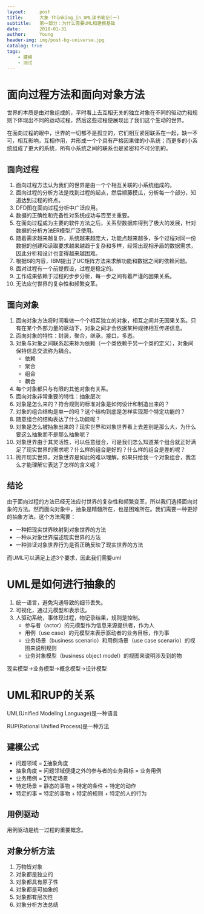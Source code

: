 ```yaml
---
layout:     post
title:      大象-Thinking_in_UML读书笔记(一)
subtitle:   第一部分：为什么需要UML和建模基础
date:       2018-01-31
author:     Young
header-img: img/post-bg-universe.jpg
catalog: true
tags:
    - 建模
    - 测试
---
```


# 面向过程方法和面向对象方法

世界的本质是由对象组成的，平时看上去互相无关的独立对象在不同的驱动力和规则下体现出不同的运动过程，然后这些过程便展现出了我们这个生动的世界。

在面向过程的眼中，世界的一切都不是孤立的，它们相互紧密联系在一起，缺一不可，相互影响，互相作用，并形成一个个具有严格因果律的小系统；而更多的小系统组成了更大的系统，所有小系统之间的联系也是紧密和不可分割的。

## 面向过程

1. 面向过程方法认为我们的世界是由一个个相互关联的小系统组成的。
2. 面向过程的分析方法是找到过程的起点，然后顺藤摸瓜，分析每一个部分，知道达到过程的终点。
3. DFD图在面向过程分析中广泛应用。
4. 数据的正确性和完备性对系统成功与否至关重要。
5. 在面向过程成为主要的软件方法之后，关系型数据库得到了极大的发展，针对数据的分析方法ER模型广泛使用。
6. 随着需求越来越复杂，系统越来越庞大，功能点越来越多，多个过程对同一份数据的创建和读取要求越来越趋于复杂和多样，经常出现相矛盾的数据需求，因此分析和设计也变得越来越困难。
7. 根据6的内容，IBM提出了UC矩阵方法来求解功能和数据之间的依赖问题。
8. 面对过程有一个前提假设，过程是稳定的。
9. 工作成果依赖于过程的步步分析，每一步之间有着严谨的因果关系。
10. 无法应付世界的复杂性和频繁变革。

## 面向对象

1. 面向对象方法将时间看做一个个相互独立的对象，相互之间并无因果关系。只有在某个外部力量的驱动下，对象之间才会依据某种规律相互传递信息。
2. 面向对象的特性：封装，聚合，继承，接口，多态。
3. 对象与对象之间联系起来称为依赖（一个类依赖于另一个类的定义），对象间保持信息交流称为耦合。
	- 依赖
	- 聚合
	- 组合
	- 耦合
4. 每个对象都只与有限的其他对象有关系。
5. 面向对象非常重要的特性：抽象层次
6. 对象是怎么来的？符合规则的标准对象是如何设计和制造出来的？
7. 对象的组合结构是单一的吗？这个结构到底是怎样实现那个特定功能的？
8. 随意组合的结构表达了什么功能呢？
9. 对象是怎么被抽象出来的？现实世界和对象世界看上去差别是那么大，为什么要这么抽象而不是那么抽象呢？
10. 对象世界由于其灵活性，可以任意组合，可是我们怎么知道某个组合就正好满足了现实世界的需求呢？什么样的组合是好的？什么样的组合是差的呢？
11. 抛开现实世界，对象世界是如此的难以理解。如果只给我一个对象组合，我怎么才能理解它表达了怎样的含义呢？

## 结论

由于面向过程的方法已经无法应付世界的复杂性和频繁变革，所以我们选择面向对象的方法。然而面向对象中，抽象是精髓所在，也是困难所在。我们需要一种更好的抽象方法。这个方法需要：

- 一种把现实世界映射到对象世界的方法
- 一种从对象世界描述现实世界的方法
- 一种验证对象世界行为是否正确反映了现实世界的方法

而UML可以满足上述3个要求，因此我们需要uml

# UML是如何进行抽象的

1. 统一语言，避免沟通导致的细节丢失。
2. 可视化，通过元模型和表示法。
3. 人驱动系统，事体现过程，物记录结果，规则是控制。
	- 参与者（actor）的元模型作为信息来源提供者，作为人
	- 用例（use case）的元模型来表示驱动者的业务目标，作为事
	- 业务场景（business scenario）和用例场景（use case scenario）的视图来说明规则
	- 业务对象模型（business object model）的视图来说明涉及到的物

现实模型->业务模型->概念模型->设计模型

# UML和RUP的关系

UML(Unified Modeling Language)是一种语言

RUP(Rational Unified Process)是一种方法

## 建模公式

- 问题领域 = ∑抽象角度
- 抽象角度 = 问题领域便捷之外的参与者的业务目标 = 业务用例
- 业务用例 = ∑特定场景
- 特定场景 = 静态的事物 + 特定的条件 + 特定的动作
- 特定的事 = 特定的事物 + 特定的规则 + 特定的人的行为

## 用例驱动

用例驱动是统一过程的重要概念。

## 对象分析方法

1. 万物皆对象
2. 对象都是独立的
3. 对象都具有原子性
4. 对象都是可抽象的
5. 对象都有层次性
6. 对象分析方法总结


